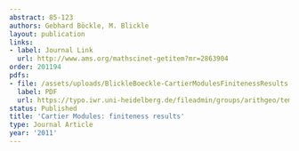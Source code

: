 ```yaml
---
abstract: 85-123
authors: Gebhard Böckle, M. Blickle
layout: publication
links:
- label: Journal Link
  url: http://www.ams.org/mathscinet-getitem?mr=2863904
order: 201194
pdfs:
- file: /assets/uploads/BlickleBoeckle-CartierModulesFinitenessResults.pdf
  label: PDF
  url: https://typo.iwr.uni-heidelberg.de/fileadmin/groups/arithgeo/templates/data/Gebhard_Boeckle/BlickleBoeckle-CartierModulesFinitenessResults.pdf
status: Published
title: 'Cartier Modules: finiteness results'
type: Journal Article
year: '2011'
---
```

